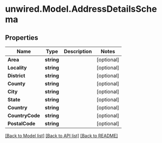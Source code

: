 # unwired.Model.AddressDetailsSchema
## Properties

Name | Type | Description | Notes
------------ | ------------- | ------------- | -------------
**Area** | **string** |  | [optional] 
**Locality** | **string** |  | [optional] 
**District** | **string** |  | [optional] 
**County** | **string** |  | [optional] 
**City** | **string** |  | [optional] 
**State** | **string** |  | [optional] 
**Country** | **string** |  | [optional] 
**CountryCode** | **string** |  | [optional] 
**PostalCode** | **string** |  | [optional] 

[[Back to Model list]](../README.md#documentation-for-models) [[Back to API list]](../README.md#documentation-for-api-endpoints) [[Back to README]](../README.md)


